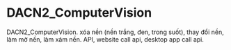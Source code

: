 # DACN2_ComputerVision
DACN2_ComputerVision. xóa nền (nền trắng, đen, trong suốt), thay đổi nền, làm mờ nền, làm xám nền. API, website call api, desktop app call api.
